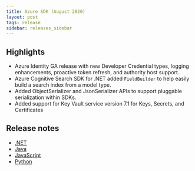 ```yaml
---
title: Azure SDK (August 2020)
layout: post
tags: release
sidebar: releases_sidebar
---
```


## Highlights

* Azure Identity GA release with new Developer Credential types, logging enhancements, proactive token refresh, and authority host support.
* Azure Cognitive Search SDK for .NET added `FieldBuilder` to help easily build a search index from a model type.
* Added ObjectSerializer and JsonSerializer APIs to support pluggable serialization within SDKs.
* Added support for Key Vault service version 7.1 for Keys, Secrets, and Certificates

## Release notes

* [.NET](dotnet.md)
* [Java](java.md)
* [JavaScript](js.md)
* [Python](python.md)
